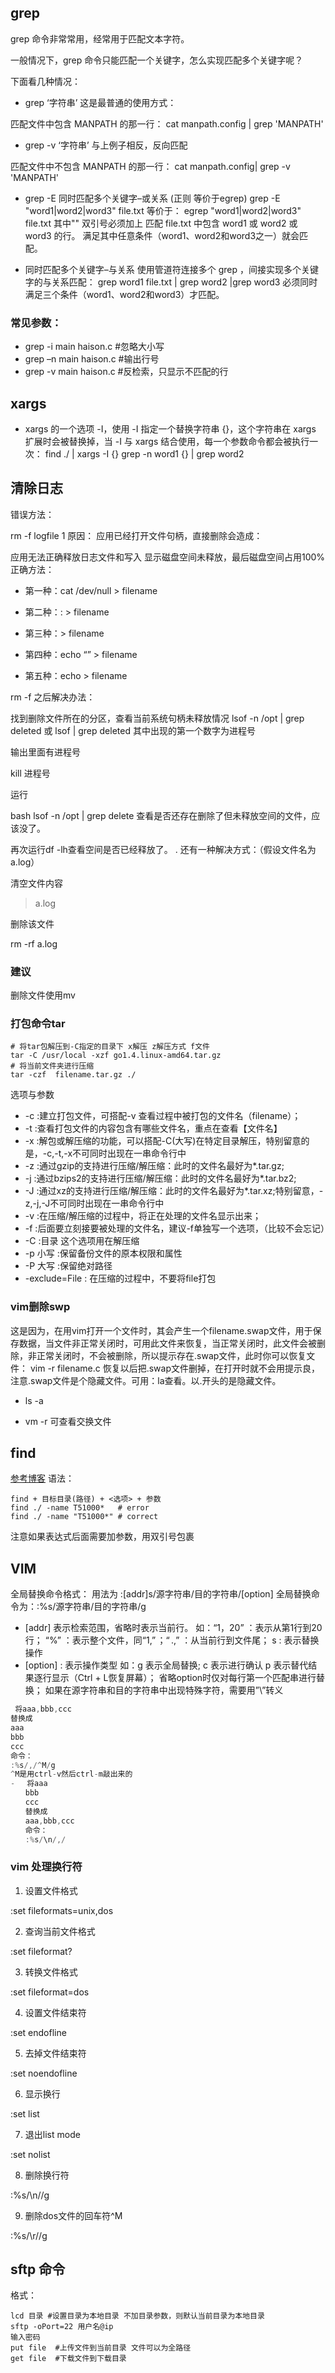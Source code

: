 ## grep
grep 命令非常常用，经常用于匹配文本字符。

一般情况下，grep 命令只能匹配一个关键字，怎么实现匹配多个关键字呢？

下面看几种情况：

- grep ‘字符串’
这是最普通的使用方式：

匹配文件中包含 MANPATH 的那一行：
cat manpath.config | grep 'MANPATH'

- grep -v ‘字符串’
与上例子相反，反向匹配

匹配文件中不包含 MANPATH 的那一行：
cat manpath.config| grep -v 'MANPATH'

- grep -E 同时匹配多个关键字–或关系  (正则 等价于egrep)
grep -E "word1|word2|word3" file.txt
等价于：
egrep  "word1|word2|word3" file.txt  其中"" 双引号必须加上
匹配 file.txt 中包含 word1 或 word2 或 word3 的行。
满足其中任意条件（word1、word2和word3之一）就会匹配。

- 同时匹配多个关键字–与关系
使用管道符连接多个 grep ，间接实现多个关键字的与关系匹配：
grep word1 file.txt | grep word2 |grep word3
必须同时满足三个条件（word1、word2和word3）才匹配。

### 常见参数：
- grep -i main haison.c #忽略大小写
- grep –n main haison.c #输出行号
- grep -v main haison.c #反检索，只显示不匹配的行



## xargs
- xargs 的一个选项 -I，使用 -I 指定一个替换字符串 {}，这个字符串在 xargs 扩展时会被替换掉，当 -I 与 xargs 结合使用，每一个参数命令都会被执行一次：
find ./ | xargs -I {} grep -n word1 {} | grep word2 

## 清除日志

错误方法：

rm -f logfile
1
原因：
应用已经打开文件句柄，直接删除会造成：

应用无法正确释放日志文件和写入
显示磁盘空间未释放，最后磁盘空间占用100%
正确方法：

- 第一种：cat /dev/null > filename

- 第二种：: > filename

- 第三种：> filename

- 第四种：echo “” > filename

- 第五种：echo > filename

rm -f 之后解决办法：

找到删除文件所在的分区，查看当前系统句柄未释放情况
lsof -n /opt | grep deleted
或
lsof | grep deleted 其中出现的第一个数字为进程号

输出里面有进程号

kill 进程号

运行

bash lsof -n /opt | grep delete
查看是否还存在删除了但未释放空间的文件，应该没了。

再次运行df -lh查看空间是否已经释放了。
.
还有一种解决方式：（假设文件名为a.log）

清空文件内容
> a.log

删除该文件

rm -rf a.log

### 建议

删除文件使用mv

### 打包命令tar
~~~shell
# 将tar包解压到-C指定的目录下 x解压 z解压方式 f文件
tar -C /usr/local -xzf go1.4.linux-amd64.tar.gz
# 将当前文件夹进行压缩
tar -czf  filename.tar.gz ./
~~~
选项与参数
- -c :建立打包文件，可搭配-v 查看过程中被打包的文件名（filename）；
- -t :查看打包文件的内容包含有哪些文件名，重点在查看【文件名】
- -x :解包或解压缩的功能，可以搭配-C(大写)在特定目录解压，特别留意的是，-c,-t,-x不可同时出现在一串命令行中
- -z :通过gzip的支持进行压缩/解压缩：此时的文件名最好为*.tar.gz;
- -j :通过bzips2的支持进行压缩/解压缩：此时的文件名最好为*.tar.bz2;
- -J :通过xz的支持进行压缩/解压缩：此时的文件名最好为*.tar.xz;特别留意，-z,-j,-J不可同时出现在一串命令行中
- -v :在压缩/解压缩的过程中，将正在处理的文件名显示出来；
- -f :后面要立刻接要被处理的文件名，建议-f单独写一个选项，（比较不会忘记）
- -C :目录  这个选项用在解压缩
- -p 小写 :保留备份文件的原本权限和属性
- -P 大写 :保留绝对路径
- -exclude=File : 在压缩的过程中，不要将file打包

### vim删除swp
  这是因为，在用vim打开一个文件时，其会产生一个filename.swap文件，用于保存数据，当文件非正常关闭时，可用此文件来恢复，当正常关闭时，此文件会被删除，非正常关闭时，不会被删除，所以提示存在.swap文件，此时你可以恢复文件： vim -r filename.c 恢复以后把.swap文件删掉，在打开时就不会用提示良，注意.swap文件是个隐藏文件。可用：la查看。以.开头的是隐藏文件。
- ls -a

- vm -r 可查看交换文件
## find
[参考博客](https://blog.csdn.net/qq_35246620/article/details/79104520)
语法：
~~~shell
find + 目标目录(路径) + <选项> + 参数
find ./ -name T51000*   # error
find ./ -name "T51000*" # correct
~~~
注意如果表达式后面需要加参数，用双引号包裹

## VIM
全局替换命令格式：
用法为 :[addr]s/源字符串/目的字符串/[option]
全局替换命令为：:%s/源字符串/目的字符串/g
- [addr] 表示检索范围，省略时表示当前行。
如：“1，20” ：表示从第1行到20行；
“%” ：表示整个文件，同“1,$”；
“. ,$” ：从当前行到文件尾；
s : 表示替换操作
- [option] : 表示操作类型
如：g 表示全局替换; 
c 表示进行确认
p 表示替代结果逐行显示（Ctrl + L恢复屏幕）；
省略option时仅对每行第一个匹配串进行替换；
如果在源字符串和目的字符串中出现特殊字符，需要用”\”转义
~~~java
 将aaa,bbb,ccc
替换成
aaa
bbb
ccc
命令：
:%s/,/^M/g
^M是用ctrl-v然后ctrl-m敲出来的
- 　将aaa
　　bbb
　　ccc
　　替换成
　　aaa,bbb,ccc
　　命令：
　　:%s/\n/,/
~~~

### vim 处理换行符
1. 设置文件格式

 :set fileformats=unix,dos

2. 查询当前文件格式

:set fileformat?

3. 转换文件格式

:set fileformat=dos

4. 设置文件结束符

:set endofline

5. 去掉文件结束符

:set noendofline

6. 显示换行

:set list

7. 退出list mode

:set nolist

8. 删除换行符

:%s/\n//g

9. 删除dos文件的回车符^M

:%s/\r//g

## sftp 命令
格式：
~~~shell
lcd 目录 #设置目录为本地目录 不加目录参数，则默认当前目录为本地目录
sftp -oPort=22 用户名@ip 
输入密码
put file  #上传文件到当前目录 文件可以为全路径
get file  #下载文件到下载目录
~~~
